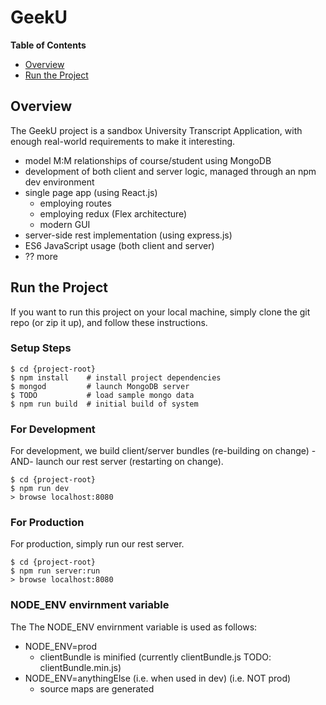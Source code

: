 # GeekU

**Table of Contents**

- [Overview](#overview)
- [Run the Project](#run-the-project)


## Overview

The GeekU project is a sandbox University Transcript Application, with
enough real-world requirements to make it interesting.

- model M:M relationships of course/student using MongoDB
- development of both client and server logic, managed through an npm dev environment
- single page app (using React.js)
  * employing routes
  * employing redux (Flex architecture)
  * modern GUI
- server-side rest implementation (using express.js)
- ES6 JavaScript usage (both client and server)
- ?? more


## Run the Project

If you want to run this project on your local machine, simply clone
the git repo (or zip it up), and follow these instructions.

### Setup Steps

```
$ cd {project-root}
$ npm install    # install project dependencies
$ mongod         # launch MongoDB server
$ TODO           # load sample mongo data
$ npm run build  # initial build of system
```

### For Development

For development, we build client/server bundles (re-building on
change) -AND- launch our rest server (restarting on change).

```
$ cd {project-root}
$ npm run dev
> browse localhost:8080
```

### For Production

For production, simply run our rest server.

```
$ cd {project-root}
$ npm run server:run
> browse localhost:8080
```

### NODE_ENV envirnment variable

The The NODE_ENV envirnment variable is used as follows:
- NODE_ENV=prod
  * clientBundle is minified (currently clientBundle.js TODO: clientBundle.min.js)
- NODE_ENV=anythingElse (i.e. when used in dev) (i.e. NOT prod)
  * source maps are generated
